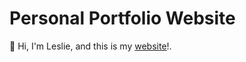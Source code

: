 # Personal Portfolio Website

👋 Hi, I'm Leslie, and this is my [website](https://leslieyip02.github.io)!.
